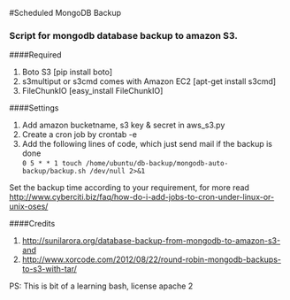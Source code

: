 #Scheduled MongoDB Backup

### Script for mongodb database backup to amazon S3.

####Required
1. Boto S3 [pip install boto]  
2. s3multiput or s3cmd comes with Amazon EC2 [apt-get install s3cmd]  
3. FileChunkIO [easy_install FileChunkIO]  



####Settings

1. Add amazon bucketname, s3 key & secret in aws_s3.py  
2. Create a cron job by crontab -e  
3. Add the following lines of code, which just send mail if the backup is done  
`0 5 * * 1 touch /home/ubuntu/db-backup/mongodb-auto-backup/backup.sh /dev/null 2>&1`

Set the backup time according to your requirement, for more read http://www.cyberciti.biz/faq/how-do-i-add-jobs-to-cron-under-linux-or-unix-oses/

####Credits

1. http://sunilarora.org/database-backup-from-mongodb-to-amazon-s3-and  
2. http://www.xorcode.com/2012/08/22/round-robin-mongodb-backups-to-s3-with-tar/  


PS: This is bit of a learning bash, license apache 2
